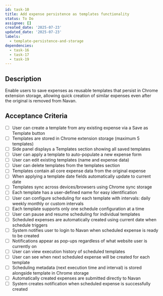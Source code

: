 ```yaml
---
id: task-10
title: Add expense persistence as templates functionality
status: To Do
assignee: []
created_date: '2025-07-23'
updated_date: '2025-07-23'
labels:
  - template-persistence-and-storage
dependencies:
  - task-16
  - task-17
  - task-19
---
```


## Description

Enable users to save expenses as reusable templates that persist in Chrome extension storage, allowing quick creation of similar expenses even after the original is removed from Navan.

## Acceptance Criteria

- [ ] User can create a template from any existing expense via a Save as Template button
- [ ] Templates are stored in Chrome extension storage (maximum 5 templates)
- [ ] Side panel displays a Templates section showing all saved templates
- [ ] User can apply a template to auto-populate a new expense form
- [ ] User can edit existing templates (name and expense data)
- [ ] User can delete templates from the templates section
- [ ] Templates contain all core expense data from the original expense
- [ ] When applying a template date fields automatically update to current date
- [ ] Templates sync across devices/browsers using Chrome sync storage
- [ ] Each template has a user-defined name for easy identification
- [ ] User can configure scheduling for each template with intervals: daily weekly monthly or custom intervals
- [ ] Each template supports only one schedule configuration at a time
- [ ] User can pause and resume scheduling for individual templates
- [ ] Scheduled expenses are automatically created using current date when schedule triggers
- [ ] System notifies user to login to Navan when scheduled expense is ready to be created
- [ ] Notifications appear as pop-ups regardless of what website user is currently on
- [ ] User can view execution history of scheduled templates
- [ ] User can see when next scheduled expense will be created for each template
- [ ] Scheduling metadata (next execution time and interval) is stored alongside template in Chrome storage
- [ ] Automatically created expenses are submitted directly to Navan
- [ ] System creates notification when scheduled expense is successfully created
